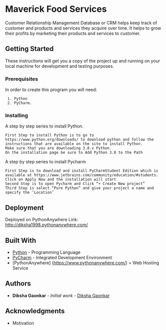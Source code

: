 # Maverick Food Services

Customer Relationship Management Database or CRM helps keep track of customer and products and services they acquire over time. It helps to grow their profits by marketing their products and services to customer. 

## Getting Started

These instructions will get you a copy of the project up and running on your local machine for development and testing purposes. 

### Prerequisites

In order to create this program you will need: 

```
 1. Python
 2. PyCharm.
```

### Installing

A step by step series to install Python.


```
First Step to install Python is to go to https://www.python.org/downloads/ to download python and follow the instructions that are available on the site to install Python. 
Make sure that you are downloading 3.8.x Python.
On the installation page be sure to Add Python 3.8 to the Path
```

A step by step series to install Pycharm 

```
First Step is to download and install PyCharmStudent Edition which is available at https://www.jetbrains.com/community/education/#students. Click on Apply Now and the installation will start
Second Step is to open Pycharm and Click “+ Create New project”
Third Step is select “Pure Python” and give your project a name and specify the ‘Location’
```

## Deployment

Deployed on PythonAnywhere
Link: http://diksha1998.pythonanywhere.com/

## Built With

* [Python](https://www.python.org/downloads/) - Programming Language
* [PyCharm](https://www.jetbrains.com/community/education/#students) - Integrated Development Environment
* [PythonAnywhere] (https://www.pythonanywhere.com/) = Web Hosting Service

## Authors

* **Diksha Gaonkar** - *Initial work* - [Diksha Gaonkar](https://github.com/ISQA-3900-851-F20/assign-2-mav-food-services-diksha-gaonkar.git)

## Acknowledgments

* Motivation


